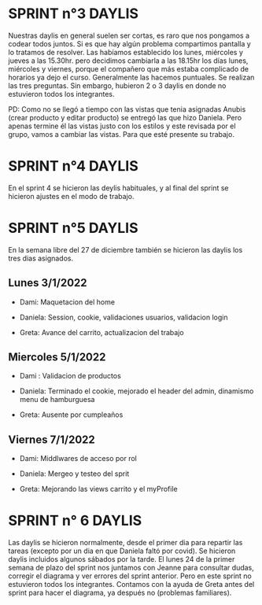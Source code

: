 # SPRINT n°3 DAYLIS

Nuestras daylis en general suelen ser cortas, es raro que nos pongamos a codear todos juntos. Si es que hay algún problema compartimos pantalla y lo tratamos de resolver. Las habíamos establecido los lunes, miércoles y jueves a las 15.30hr. pero decidimos cambiarla a las 18.15hr los días lunes, miércoles y viernes, porque el compañero que más estaba complicado de horarios ya dejo el curso.
Generalmente las hacemos puntuales. Se realizan las tres preguntas. Sin embargo, hubieron 2 o 3 daylis en donde no estuvieron todos los integrantes.  

PD: 
Como no se llegó a tiempo con las vistas que tenia asignadas Anubis (crear producto y editar producto) se entregó las que hizo Daniela. Pero apenas termine él las vistas justo con los estilos y este revisada por el grupo, vamos a cambiar las vistas. Para que esté presente su trabajo.


# SPRINT n°4 DAYLIS
En el sprint 4 se hicieron las deylis habituales, y al final del sprint se hicieron ajustes en el modo de trabajo.

# SPRINT n°5 DAYLIS

En la semana libre del 27 de diciembre también se hicieron las daylis los tres dias asignados.

## Lunes 3/1/2022

- Dami: Maquetacion del home

- Daniela:  Session, cookie, validaciones usuarios,  validacion login

- Greta: Avance del carrito, actualizacion del trabajo

## Miercoles 5/1/2022

- Dami : Validacion de productos

- Daniela: Terminado el cookie, mejorado el header del admin, dinamismo menu de hamburguesa

- Greta: Ausente por cumpleaños

## Viernes 7/1/2022

- Dami: Middlwares de acceso por rol

- Daniela: Mergeo y testeo del sprit

- Greta: Mejorando las views carrito y el myProfile

# SPRINT n° 6 DAYLIS

Las daylis se hicieron normalmente, desde el primer dia para repartir las tareas (excepto por un dia en que Daniela faltó por covid). Se hicieron daylis incluidos algunos sábados por la tarde. El lunes 24 de la primer semana de plazo del sprint nos juntamos con Jeanne para consultar dudas, corregir el diagrama y ver errores del sprint anterior. 
Pero en este sprint no estuvieron todos los integrantes. Contamos con la ayuda de Greta antes del sprint para hacer el diagrama, ya después no (problemas familiares).